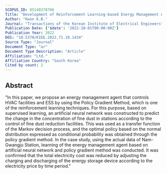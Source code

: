 ```yaml
---
SCOPUS_ID: 85140378766
Title: "Development of Reinforcement Learning-based Energy Management Agent for HVAC Facilities and ESS"
Author: "Kwon K.B."
Journal: "Transactions of the Korean Institute of Electrical Engineers"
Publication Date: {'$date': '2022-10-01T00:00:00Z'}
Publication Year: 2022
DOI: "10.5370/KIEE.2022.71.10.1434"
Source Type: "Journal"
Document Type: "ar"
Document Type Description: "Article"
Affiliation: "Ltd."
Affiliation Country: "South Korea"
Cited by count: 2
---
```


## Abstract
"In this paper, we propose an energy management agent that controls HVAC facilities and ESS by using the Policy Gradient Method, which is one of the reinforcement learning techniques. For this purpose, based on supervised learning, an artificial neural network was constructed to predict the change in the concentration of fine dust in stations according to the control of fine dust reduction facilities. This was used as a transfer function of the Markov decision process, and the optimal policy based on the normal distribution expressed as conditional probability was obtained through the policy gradient method. In the case study, using the actual data of Nam-Gwangju Station, learning of the energy management agent based on artificial neural network and policy gradient method was conducted. It was confirmed that the total electricity cost was reduced by adjusting the charging and discharging of the energy storage device according to the electricity price by time period."
